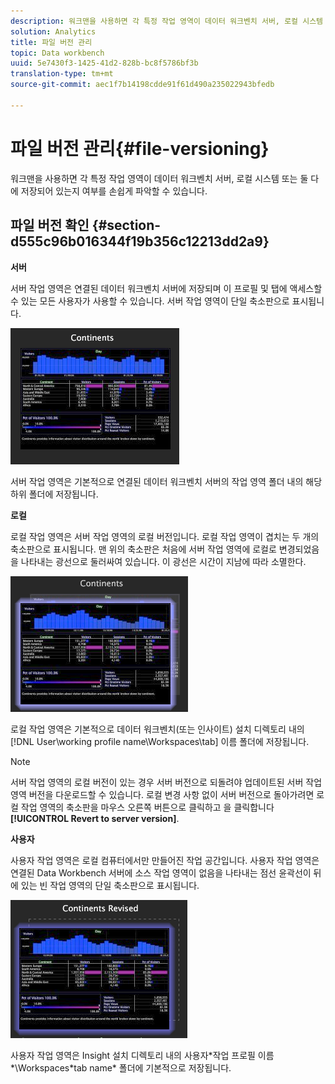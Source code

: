 ```yaml
---
description: 워크맨을 사용하면 각 특정 작업 영역이 데이터 워크벤치 서버, 로컬 시스템 또는 둘 다에 저장되어 있는지 여부를 손쉽게 파악할 수 있습니다.
solution: Analytics
title: 파일 버전 관리
topic: Data workbench
uuid: 5e7430f3-1425-41d2-828b-bc8f5786bf3b
translation-type: tm+mt
source-git-commit: aec1f7b14198cdde91f61d490a235022943bfedb

---
```



# 파일 버전 관리{#file-versioning}

워크맨을 사용하면 각 특정 작업 영역이 데이터 워크벤치 서버, 로컬 시스템 또는 둘 다에 저장되어 있는지 여부를 손쉽게 파악할 수 있습니다.

## 파일 버전 확인 {#section-d555c96b016344f19b356c12213dd2a9}

**서버**

서버 작업 영역은 연결된 데이터 워크벤치 서버에 저장되며 이 프로필 및 탭에 액세스할 수 있는 모든 사용자가 사용할 수 있습니다. 서버 작업 영역이 단일 축소판으로 표시됩니다.

![](assets/wsp_thumb_server.png)

서버 작업 영역은 기본적으로 연결된 데이터 워크벤치 서버의 작업 영역 폴더 내의 해당 하위 폴더에 저장됩니다.

**로컬**

로컬 작업 영역은 서버 작업 영역의 로컬 버전입니다. 로컬 작업 영역이 겹치는 두 개의 축소판으로 표시됩니다. 맨 위의 축소판은 처음에 서버 작업 영역에 로컬로 변경되었음을 나타내는 광선으로 둘러싸여 있습니다. 이 광선은 시간이 지남에 따라 소멸한다.

![](assets/wsp_thumb_local.png)

로컬 작업 영역은 기본적으로 데이터 워크벤치(또는 인사이트) 설치 디렉토리 내의 [!DNL User\working profile name\Workspaces\tab] 이름 폴더에 저장됩니다.

>[!NOTE]
>
>서버 작업 영역의 로컬 버전이 있는 경우 서버 버전으로 되돌려야 업데이트된 서버 작업 영역 버전을 다운로드할 수 있습니다. 로컬 변경 사항 없이 서버 버전으로 돌아가려면 로컬 작업 영역의 축소판을 마우스 오른쪽 버튼으로 클릭하고 을 클릭합니다 **[!UICONTROL Revert to server version]**.

**사용자**

사용자 작업 영역은 로컬 컴퓨터에서만 만들어진 작업 공간입니다. 사용자 작업 영역은 연결된 Data Workbench 서버에 소스 작업 영역이 없음을 나타내는 점선 윤곽선이 뒤에 있는 빈 작업 영역의 단일 축소판으로 표시됩니다.

![](assets/wsp_thumb_user.png)

사용자 작업 영역은 Insight 설치 디렉토리 내의 사용자\*작업 프로필 이름*\Workspaces\*tab name* 폴더에 기본적으로 저장됩니다.
